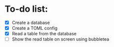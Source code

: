 # To-do list:
- [x] Create a database
- [x] Create a TOML config
- [x] Read a table from the database
- [ ] Show the read table on screen using bubbletea
